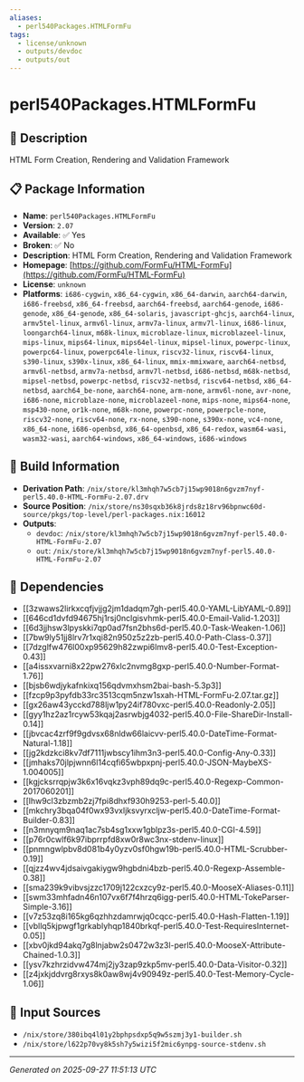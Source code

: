```yaml
---
aliases:
  - perl540Packages.HTMLFormFu
tags:
  - license/unknown
  - outputs/devdoc
  - outputs/out
---
```


# perl540Packages.HTMLFormFu

## 📝 Description

HTML Form Creation, Rendering and Validation Framework

## 📋 Package Information

- **Name**: `perl540Packages.HTMLFormFu`
- **Version**: `2.07`
- **Available**: ✅ Yes
- **Broken**: ✅ No
- **Description**: HTML Form Creation, Rendering and Validation Framework
- **Homepage**: [https://github.com/FormFu/HTML-FormFu](https://github.com/FormFu/HTML-FormFu)
- **License**: `unknown`
- **Platforms**: `i686-cygwin`, `x86_64-cygwin`, `x86_64-darwin`, `aarch64-darwin`, `i686-freebsd`, `x86_64-freebsd`, `aarch64-freebsd`, `aarch64-genode`, `i686-genode`, `x86_64-genode`, `x86_64-solaris`, `javascript-ghcjs`, `aarch64-linux`, `armv5tel-linux`, `armv6l-linux`, `armv7a-linux`, `armv7l-linux`, `i686-linux`, `loongarch64-linux`, `m68k-linux`, `microblaze-linux`, `microblazeel-linux`, `mips-linux`, `mips64-linux`, `mips64el-linux`, `mipsel-linux`, `powerpc-linux`, `powerpc64-linux`, `powerpc64le-linux`, `riscv32-linux`, `riscv64-linux`, `s390-linux`, `s390x-linux`, `x86_64-linux`, `mmix-mmixware`, `aarch64-netbsd`, `armv6l-netbsd`, `armv7a-netbsd`, `armv7l-netbsd`, `i686-netbsd`, `m68k-netbsd`, `mipsel-netbsd`, `powerpc-netbsd`, `riscv32-netbsd`, `riscv64-netbsd`, `x86_64-netbsd`, `aarch64_be-none`, `aarch64-none`, `arm-none`, `armv6l-none`, `avr-none`, `i686-none`, `microblaze-none`, `microblazeel-none`, `mips-none`, `mips64-none`, `msp430-none`, `or1k-none`, `m68k-none`, `powerpc-none`, `powerpcle-none`, `riscv32-none`, `riscv64-none`, `rx-none`, `s390-none`, `s390x-none`, `vc4-none`, `x86_64-none`, `i686-openbsd`, `x86_64-openbsd`, `x86_64-redox`, `wasm64-wasi`, `wasm32-wasi`, `aarch64-windows`, `x86_64-windows`, `i686-windows`

## 🔧 Build Information

- **Derivation Path**: `/nix/store/kl3mhqh7w5cb7j15wp9018n6gvzm7nyf-perl5.40.0-HTML-FormFu-2.07.drv`
- **Source Position**: `/nix/store/ns30sqxb36k8jrds8z18rv96bpnwc60d-source/pkgs/top-level/perl-packages.nix:16012`
- **Outputs**:
  - `devdoc`:  `/nix/store/kl3mhqh7w5cb7j15wp9018n6gvzm7nyf-perl5.40.0-HTML-FormFu-2.07`
  - `out`:  `/nix/store/kl3mhqh7w5cb7j15wp9018n6gvzm7nyf-perl5.40.0-HTML-FormFu-2.07`

## 🔗 Dependencies

- [[3zwaws2lirkxcqfjvjjg2jm1dadqm7gh-perl5.40.0-YAML-LibYAML-0.89]]
- [[646cd1dvfd94675hj1rsj0nclgisvhmk-perl5.40.0-Email-Valid-1.203]]
- [[6d3jjhsw3lpyskki7qp0ad7fsn2bhs6d-perl5.40.0-Task-Weaken-1.06]]
- [[7bw9ly51jj8lrv7r1xqi82n950z5z2zb-perl5.40.0-Path-Class-0.37]]
- [[7dzglfw476l00xp95629h82zwpi6lmv8-perl5.40.0-Test-Exception-0.43]]
- [[a4issxvarni8x22pw276xlc2nvmg8gxp-perl5.40.0-Number-Format-1.76]]
- [[bjsb6wdjykafnkixq156qdvmxhsm2bai-bash-5.3p3]]
- [[fzcp9p3pyfdb33rc3513cqm5nzw1sxah-HTML-FormFu-2.07.tar.gz]]
- [[gx26aw43ycckd788ljw1py24if780vxc-perl5.40.0-Readonly-2.05]]
- [[gyy1hz2az1rcyw53kqaj2asrwbjg4032-perl5.40.0-File-ShareDir-Install-0.14]]
- [[jbvcac4zrf9f9gdvsx68nldw66laicvv-perl5.40.0-DateTime-Format-Natural-1.18]]
- [[jg2kdzkci8kv7df7111jwbscy1ihm3n3-perl5.40.0-Config-Any-0.33]]
- [[jmhaks70jlpjwnn6l14cqfi65wbpxpnj-perl5.40.0-JSON-MaybeXS-1.004005]]
- [[kgjcksrrqpjw3k6x16vqkz3vph89dq9c-perl5.40.0-Regexp-Common-2017060201]]
- [[lhw9cl3zbzmb2zj7fpi8dhxf930h9253-perl-5.40.0]]
- [[mkchry3bqa04f0wx93vxljksvyrxcljw-perl5.40.0-DateTime-Format-Builder-0.83]]
- [[n3mnyqm9naq1ac7sb4sg1xxw1gblpz3s-perl5.40.0-CGI-4.59]]
- [[p76r0cwlf6k97ibprrpfd8xw0r8wc3nx-stdenv-linux]]
- [[pnmngwlpbv8d081b4y0yzv0sf0hgw19b-perl5.40.0-HTML-Scrubber-0.19]]
- [[qjzz4wv4jdsaivgakiygw9hgbdni4bzb-perl5.40.0-Regexp-Assemble-0.38]]
- [[sma239k9vibvsjzzc1709j122cxzcy9z-perl5.40.0-MooseX-Aliases-0.11]]
- [[swm33mhfadn46n107vx6f7f4hrzq6igg-perl5.40.0-HTML-TokeParser-Simple-3.16]]
- [[v7z53zq8i165kg6qzhhzdamrwjq0cqcc-perl5.40.0-Hash-Flatten-1.19]]
- [[vbllq5kjpwgf1grkablyhqp1840brkqf-perl5.40.0-Test-RequiresInternet-0.05]]
- [[xbv0jkd94akq7g8lnjabw2s0472w3z3l-perl5.40.0-MooseX-Attribute-Chained-1.0.3]]
- [[ysv7kzhrzidvw474mj2jy3zap9zkp5mv-perl5.40.0-Data-Visitor-0.32]]
- [[z4jxkjddvrg8rxys8k0aw8wj4v90949z-perl5.40.0-Test-Memory-Cycle-1.06]]

## 📁 Input Sources

- `/nix/store/380ibq4l01y2bphpsdxp5q9w5szmj3y1-builder.sh`
- `/nix/store/l622p70vy8k5sh7y5wizi5f2mic6ynpg-source-stdenv.sh`

---
*Generated on 2025-09-27 11:51:13 UTC*
